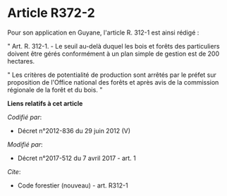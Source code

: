 # Article R372-2

Pour son application en Guyane, l'article R. 312-1 est ainsi rédigé :

" Art. R. 312-1. - Le seuil au-delà duquel les bois et forêts des particuliers doivent être gérés conformément à un plan
simple de gestion est de 200 hectares.

" Les critères de potentialité de production sont arrêtés par le préfet sur proposition de l'Office national des forêts et
après avis de la commission régionale de la forêt et du bois. "

**Liens relatifs à cet article**

_Codifié par_:

  - Décret n°2012-836 du 29 juin 2012 (V)

_Modifié par_:

  - Décret n°2017-512 du 7 avril 2017 - art. 1

_Cite_:

  - Code forestier (nouveau) - art. R312-1
